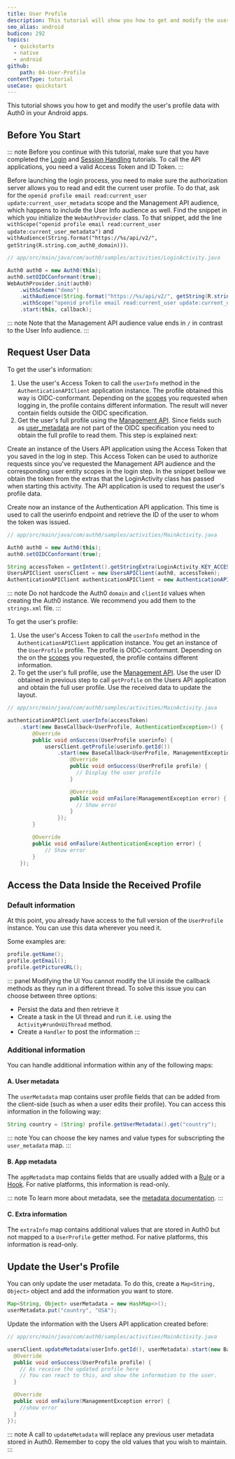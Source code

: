 ```yaml
---
title: User Profile
description: This tutorial will show you how to get and modify the user's profile data.
seo_alias: android
budicon: 292
topics:
  - quickstarts
  - native
  - android
github:
    path: 04-User-Profile
contentType: tutorial
useCase: quickstart
---
```


This tutorial shows you how to get and modify the user's profile data with Auth0 in your Android apps.

## Before You Start

::: note
Before you continue with this tutorial, make sure that you have completed the [Login](00-login.md) and [Session Handling](03-session-handling.md) tutorials. To call the API applications, you need a valid Access Token and ID Token.
:::

Before launching the login process, you need to make sure the authorization server allows you to read and edit the current user profile. To do that, ask for the `openid profile email read:current_user update:current_user_metadata` scope and the Management API audience, which happens to include the User Info audience as well. Find the snippet in which you initialize the `WebAuthProvider` class. To that snippet, add the line `withScope("openid profile email read:current_user update:current_user_metadata")` and `withAudience(String.format("https://%s/api/v2/", getString(R.string.com_auth0_domain)))`.

```java
// app/src/main/java/com/auth0/samples/activities/LoginActivity.java

Auth0 auth0 = new Auth0(this);
auth0.setOIDCConformant(true);
WebAuthProvider.init(auth0)
    .withScheme("demo")
    .withAudience(String.format("https://%s/api/v2/", getString(R.string.com_auth0_domain)))
    .withScope("openid profile email read:current_user update:current_user_metadata")
    .start(this, callback);
```

::: note
Note that the Management API audience value ends in `/` in contrast to the User Info audience.
:::

## Request User Data


To get the user's information:
1. Use the user's Access Token to call the `userInfo` method in the `AuthenticationAPIClient` application instance.
The profile obtained this way is OIDC-conformant. Depending on the [scopes](/scopes/current) you requested when logging in, the profile contains different information. The result will never contain fields outside the OIDC specification.
2. Get the user's full profile using the [Management API](/api/management/v2#!/Users). Since fields such as [user_metadata](#additional-information) are not part of the OIDC specification you need to obtain the full profile to read them. This step is explained next:


Create an instance of the Users API application using the Access Token that you saved in the log in step. This Access Token can be used to authorize requests since you've requested the Management API audience and the corresponding user entity scopes in the login step. In the snippet bellow we obtain the token from the extras that the LoginActivity class has passed when starting this activity. The API application is used to request the user's profile data.

Create now an instance of the Authentication API application. This time is used to call the userinfo endpoint and retrieve the ID of the user to whom the token was issued.

```java
// app/src/main/java/com/auth0/samples/activities/MainActivity.java

Auth0 auth0 = new Auth0(this);
auth0.setOIDCConformant(true);

String accessToken = getIntent().getStringExtra(LoginActivity.KEY_ACCESS_TOKEN);
UsersAPIClient usersClient = new UsersAPIClient(auth0, accessToken);
AuthenticationAPIClient authenticationAPIClient = new AuthenticationAPIClient(auth0);
```

::: note
Do not hardcode the Auth0 `domain` and `clientId` values when creating the Auth0 instance. We recommend you add them to the `strings.xml` file.
:::


To get the user's profile:
1. Use the user's Access Token to call the `userInfo` method in the `AuthenticationAPIClient` application instance.
You get an instance of the `UserProfile` profile. The profile is OIDC-conformant. Depending on the on the [scopes](/scopes/current) you requested, the profile contains different information.
2. To get the user's full profile, use the [Management API](/api/management/v2#!/Users). Use the user ID obtained in previous step to call `getProfile` on the Users API application and obtain the full user profile. Use the received data to update the layout.

```java
// app/src/main/java/com/auth0/samples/activities/MainActivity.java

authenticationAPIClient.userInfo(accessToken)
    .start(new BaseCallback<UserProfile, AuthenticationException>() {
        @Override
        public void onSuccess(UserProfile userinfo) {
            usersClient.getProfile(userinfo.getId())
                .start(new BaseCallback<UserProfile, ManagementException>() {
                    @Override
                    public void onSuccess(UserProfile profile) {
                      // Display the user profile        
                    }

                    @Override
                    public void onFailure(ManagementException error) {
                      // Show error                            
                    }
                });
        }

        @Override
        public void onFailure(AuthenticationException error) {
            // Show error
        }
    });
```

## Access the Data Inside the Received Profile

### Default information

At this point, you already have access to the full version of the `UserProfile` instance.
You can use this data wherever you need it.

Some examples are:

```java
profile.getName();
profile.getEmail();
profile.getPictureURL();
```

::: panel Modifying the UI
You cannot modify the UI inside the callback methods as they run in a different thread. To solve this issue you can choose between three options:
* Persist the data and then retrieve it
* Create a task in the UI thread and run it. i.e. using the `Activity#runOnUiThread` method.
* Create a `Handler` to post the information
:::

### Additional information

You can handle additional information within any of the following maps:

#### A. User metadata

The `userMetadata` map contains user profile fields that can be added from the client-side (such as when a user edits their profile). You can access this information in the following way:

```java
String country = (String) profile.getUserMetadata().get("country");
```

::: note
You can choose the key names and value types for subscripting the `user_metadata` map.
:::

#### B. App metadata

The `appMetadata` map contains fields that are usually added with a [Rule](/rules) or a [Hook](/hooks). For native platforms, this information is read-only.

::: note
To learn more about metadata, see the [metadata documentation](/metadata).
:::

#### C. Extra information

The `extraInfo` map contains additional values that are stored in Auth0 but not mapped to a `UserProfile` getter method. For native platforms, this information is read-only.

## Update the User's Profile

You can only update the user metadata. To do this, create a `Map<String, Object>` object and add the information you want to store.

```java
Map<String, Object> userMetadata = new HashMap<>();
userMetadata.put("country", "USA");
```

Update the information with the Users API application created before:

```java
// app/src/main/java/com/auth0/samples/activities/MainActivity.java

usersClient.updateMetadata(userInfo.getId(), userMetadata).start(new BaseCallback<UserProfile, ManagementException>() {
  @Override
  public void onSuccess(UserProfile profile) {
    // As receive the updated profile here
    // You can react to this, and show the information to the user.
  }

  @Override
  public void onFailure(ManagementException error) {
    //show error
  }
});
```


::: note
A call to `updateMetadata` will replace any previous user metadata stored in Auth0. Remember to copy the old values that you wish to maintain.
:::
